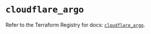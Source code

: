# `cloudflare_argo`

Refer to the Terraform Registry for docs: [`cloudflare_argo`](https://registry.terraform.io/providers/cloudflare/cloudflare/4.49.1/docs/resources/argo).
